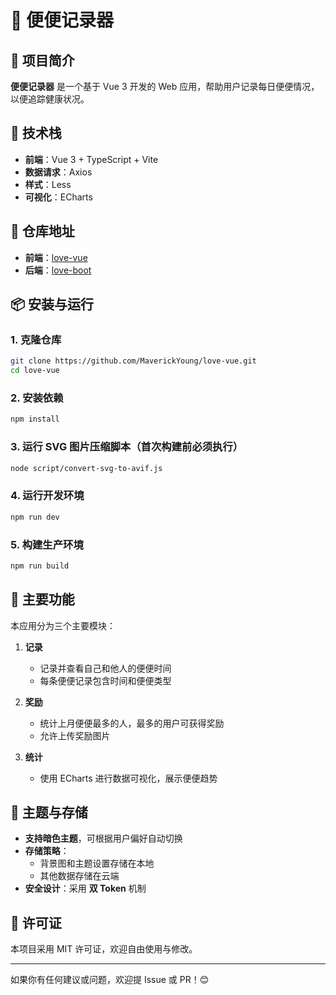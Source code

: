 # 💩 便便记录器

## 📝 项目简介

**便便记录器** 是一个基于 Vue 3 开发的 Web 应用，帮助用户记录每日便便情况，以便追踪健康状况。

## 🚀 技术栈

- **前端**：Vue 3 + TypeScript + Vite
- **数据请求**：Axios
- **样式**：Less
- **可视化**：ECharts

## 📂 仓库地址

- **前端**：[love-vue](https://github.com/MaverickYoung/love-vue.git)
- **后端**：[love-boot](https://github.com/MaverickYoung/love-boot.git)

## 📦 安装与运行

### 1. 克隆仓库
```sh
git clone https://github.com/MaverickYoung/love-vue.git
cd love-vue
```

### 2. 安装依赖
```sh
npm install
```

### 3. 运行 SVG 图片压缩脚本（首次构建前必须执行）
```sh
node script/convert-svg-to-avif.js
```

### 4. 运行开发环境
```sh
npm run dev
```

### 5. 构建生产环境
```sh
npm run build
```

## 📖 主要功能

本应用分为三个主要模块：

1. **记录**
    - 记录并查看自己和他人的便便时间
    - 每条便便记录包含时间和便便类型

2. **奖励**
    - 统计上月便便最多的人，最多的用户可获得奖励
    - 允许上传奖励图片

3. **统计**
    - 使用 ECharts 进行数据可视化，展示便便趋势

## 🌙 主题与存储

- **支持暗色主题**，可根据用户偏好自动切换
- **存储策略**：
    - 背景图和主题设置存储在本地
    - 其他数据存储在云端
- **安全设计**：采用 **双 Token** 机制

## 📜 许可证

本项目采用 MIT 许可证，欢迎自由使用与修改。

---

如果你有任何建议或问题，欢迎提 Issue 或 PR！😊


